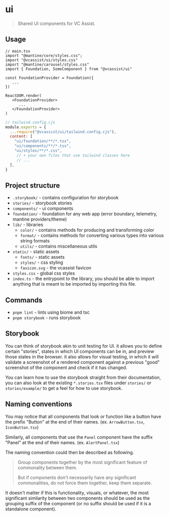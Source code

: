 # ui

> Shared UI components for VC Assist.

## Usage

```tsx
// main.tsx
import "@mantine/core/styles.css";
import "@vcassist/ui/styles.css"
import "@mantine/carousel/styles.css"
import { Foundation, SomeComponent } from "@vcassist/ui"

const FoundationProvider = Foundation({
   ...
})

ReactDOM.render(
   <FoundationProvider>
      ...
   </FoundationProvider>
)
```

```js
// tailwind.config.cjs
module.exports = {
  ...require("@vcassist/ui/tailwind.config.cjs"),
  content: [
    "ui/foundation/**/*.tsx",
    "ui/components/**/*.tsx",
    "ui/styles/**/*.css",
     // + your own files that use tailwind classes here
     // ...
  ],
}
```

## Project structure

- `.storybook/` - contains configuration for storybook
- `stories/` - storybook stories
- `components/` - ui components
- `foundation/` - foundation for any web app (error boundary, telemetry, mantine providers/theme)
- `lib/` - libraries
   - `color/` - contains methods for producing and transforming color
   - `format/` - contains methods for converting various types into various string formats
   - `utils/` - contains miscellaneous utils
- `static/` - static assets
   - `fonts/` - static assets
   - `styles/` - css styling
   - `favicon.svg` - the vcassist favicon
- `styles.css` - global css styles
- `index.ts` - the entrypoint to the library, you should be able to import anything that is meant to be imported by importing this file.

## Commands

- `pnpm lint` - lints using biome and tsc
- `pnpm storybook` - runs storybook

## Storybook

You can think of storybook akin to unit testing for UI. it allows you to define certain "stories", states in which UI components can be in, and preview those states in the browser. it also allows for visual testing, in which it will validate a screenshot of a rendered component against a previous "good" screenshot of the component and check if it has changed.

You can learn how to use the storybook straight from their documentation, you can also look at the existing `*.stories.tsx` files under `stories/` or `stories/example/` to get a feel for how to use storybook.

## Naming conventions

You may notice that all components that look or function like a button have the prefix "Button" at the end of their names. (ex. `ArrowButton.tsx`, `IconButton.tsx`)

Similarly, all components that use the `Panel` component have the suffix "Panel" at the end of their names. (ex. `AlertPanel.tsx`)

The naming convention could then be described as following.

> Group components together by the most significant feature of commonality between them.
>
> But if components don't necessarily have any significant commonalities, do not force them together, keep them separate.

It doesn't matter if this is functionality, visuals, or whatever, the most significant similarity between two components should be used as the grouping suffix of the component (or no suffix should be used if it is a standalone component).

